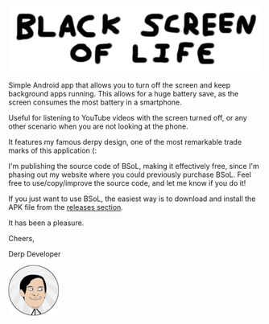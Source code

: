 ![Black Screen of Life](./readme-img/title.png)

Simple Android app that allows you to turn off the screen and keep background apps running. This allows for a huge battery save, as the screen consumes the most battery in a smartphone.

Useful for listening to YouTube videos with the screen turned off, or any other scenario when you are not looking at the phone.

It features my famous derpy design, one of the most remarkable trade marks of this application (:

I'm publishing the source code of BSoL, making it effectively free, since I'm phasing out my website where you could previously purchase BSoL. Feel free to use/copy/improve the source code, and let me know if you do it!

If you just want to use BSoL, the easiest way is to download and install the APK file from the [releases section](https://github.com/derpdeveloperofficial/Black-Screen-of-Life/releases).

It has been a pleasure.

Cheers,

Derp Developer

![Derp Developer](./readme-img/derp.png)

